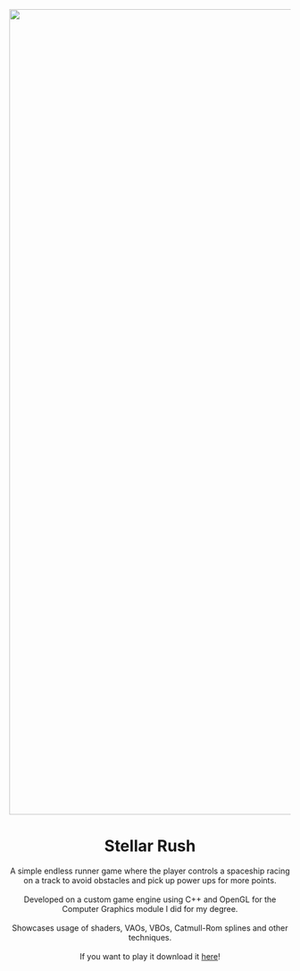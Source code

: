 <div align="center">
   <img width="1440" src="https://i.imgur.com/ZdP0xUr.png">
</div>
  
<h1 align="center">Stellar Rush</h1>
<p align="center">A simple endless runner game where the player controls a spaceship racing on a track to avoid obstacles and pick up power ups for more points.
<br /><br />
Developed on a custom game engine using C++ and OpenGL for the Computer Graphics module I did for my degree.
<br /><br />
Showcases usage of shaders, VAOs, VBOs, Catmull-Rom splines and other techniques.
<br /><br />
If you want to play it download it <a href="https://bambinosirio.itch.io/stellar-rush" target="_blank" rel="noreferrer">here</a>!</p>